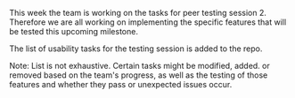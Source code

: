 This week the team is working on the tasks for peer testing session 2. Therefore we are all working on implementing the specific features that will be tested this upcoming milestone. 

The list of usability tasks for the testing session is added to the repo.

Note: List is not exhaustive.
      Certain tasks might be modified, added. or removed based on the team's progress, 
      as well as the testing of those features and whether they pass or unexpected issues occur.
